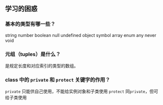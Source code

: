 ## 学习的困惑

### 基本的类型有哪一些？
string number boolean null undefined object symbol 
array enum any never void 

### 元组（tuples）是什么？
是规定长度和对应索引的类型的数组。

### class 中的 `private` 和 `protect` 关键字的作用？
`private` 只能供自己使用，不能给实例对象和子类使用
`protect` 同`private`，但可给子类使用
